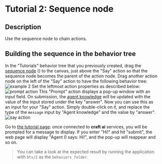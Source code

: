 # Tutorial 2: Sequence node #

## Description ##

Use the sequence node to chain actions.

## Building the sequence in the behavior tree ##

In the "Tutorials" behavior tree that you previously created, drag the [sequence node](http://doc.craft.ai/behaviors/sequence/index.html) (<span class='craft-node-sequence'></span>) to the canvas, just above the "Say" action so that the sequence node becomes the parent of the action node. Drag another action node on the left of the "Say" action to have the following behavior tree:
![example 2](https://raw.githubusercontent.com/craft-ai/tutorials/master/doc/2/example2.png)
Set the leftmost action properties as described below:
![prompt action](https://raw.githubusercontent.com/craft-ai/tutorials/master/doc/2/prompt.png)
This "Prompt" action displays a pop-up window with an input field. On submission, the [agent knowledge](http://doc.craft.ai/knowledge/index.html#entity-knowledge) will be updated with the value of the input stored under the key "answer".
Now you can use this as an input for your "Say" action. Simply double-click on it, and replace the type of the `message` input by "Agent knowledge" and the value by "answer".
![say action](https://raw.githubusercontent.com/craft-ai/tutorials/master/doc/2/say.png)

Go to [the tutorial page](http://www.craft.ai/tutorials/): once connected to **craft ai** services, you will be prompted for a message to display. If you enter "Hi!" and hit "submit", the web page will display "Agent 0 says: Hi!", and the pop-up will reappear and so on.

> You can take a look at the expected result by running the application with `bts/2` as the `behaviors folder`.
